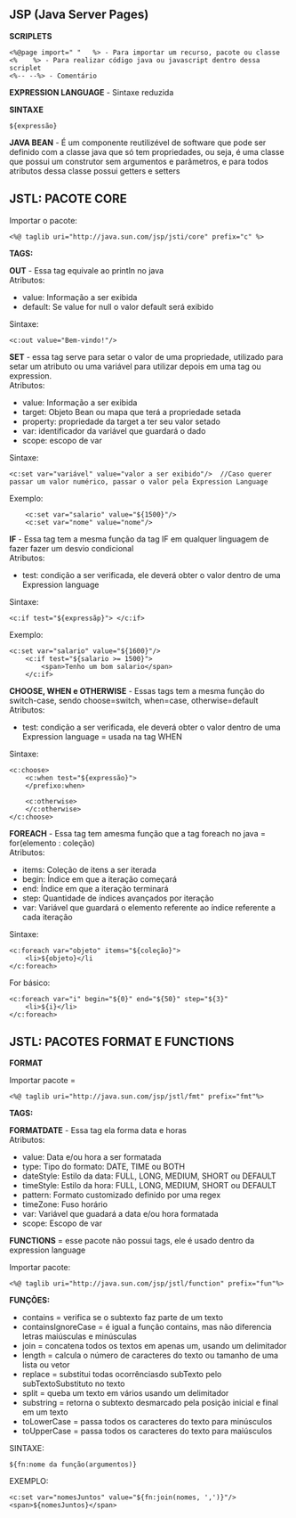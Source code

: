 <h2>JSP (Java Server Pages)</h2>

<b>SCRIPLETS</b>

~~~
<%@page import=" "   %> - Para importar um recurso, pacote ou classe
<%    %> - Para realizar código java ou javascript dentro dessa scriplet
<%-- --%> - Comentário
~~~

<b>EXPRESSION LANGUAGE</b> - Sintaxe reduzida 

<b>SINTAXE</b>

~~~
${expressão}
~~~

<b>JAVA BEAN</b> - É um componente reutilizével de software que pode ser definido com a classe java que só tem propriedades, ou seja, é uma classe que possui um construtor sem argumentos e parâmetros, e para todos atributos dessa classe possui getters e setters


<h2>JSTL: PACOTE CORE</h2>

Importar o pacote:

~~~
<%@ taglib uri="http://java.sun.com/jsp/jsti/core" prefix="c" %>
~~~

<b>TAGS:</b>

<b>OUT</b> - Essa tag equivale ao println no java<br>
Atributos:

* value: Informação a ser exibida
* default: Se value for null o valor default será exibido <br>

Sintaxe: 

~~~
<c:out value="Bem-vindo!"/>
~~~

<b>SET</b> - essa tag serve para setar o valor de uma propriedade, utilizado para setar um atributo ou uma variável para utilizar depois em uma tag ou expression.<br>
Atributos:

* value: Informação a ser exibida
* target: Objeto Bean ou mapa que terá a propriedade setada
* property: propriedade da target a ter seu valor setado
* var: identificador da variável que guardará o dado
* scope: escopo de var <br>

Sintaxe: 

~~~
<c:set var="variável" value="valor a ser exibido"/>  //Caso querer passar um valor numérico, passar o valor pela Expression Language
~~~

Exemplo:

~~~
	<c:set var="salario" value="${1500}"/>
	<c:set var="nome" value="nome"/>
~~~

<b>IF</b> - Essa tag tem a mesma função da tag IF em qualquer linguagem de fazer fazer um desvio condicional<br>
Atributos:

* test: condição a ser verificada, ele deverá obter o valor dentro de uma Expression language <br>
	
Sintaxe: 

~~~
<c:if test="${expressãp}"> </c:if>
~~~

Exemplo:

~~~
<c:set var="salario" value="${1600}"/>
	<c:if test="${salario >= 1500}">
		<span>Tenho um bom salario</span>
	</c:if>
~~~


<b>CHOOSE, WHEN e OTHERWISE</b> - Essas tags tem a mesma função do switch-case, sendo choose=switch, when=case, otherwise=default<br>
Atributos: 

* test: condição a ser verificada, ele deverá obter o valor dentro de uma Expression language = usada na tag WHEN <br>

Sintaxe: 

~~~
<c:choose>	
	<c:when test="${expressão}">
	</prefixo:when>
	
	<c:otherwise>
	</c:otherwise>
</c:choose>
~~~
		
<b>FOREACH</b> - Essa tag tem amesma função que a tag foreach no java = for(elemento : coleção) <br>
Atributos: 

* items: Coleção de itens a ser iterada
* begin: Índice em que a iteração começará
* end: Índice em que a iteração terminará
* step: Quantidade de índices avançados por iteração
* var: Variável que guardará o elemento referente ao índice referente a cada iteração <br>

Sintaxe: 

~~~
<c:foreach var="objeto" items="${coleção}">
	<li>${objeto}</li
</c:foreach>
~~~

For básico: 

~~~
<c:foreach var="i" begin="${0}" end="${50}" step="${3}"
	<li>${i}</li>
</c:foreach>
~~~

<h2>JSTL: PACOTES FORMAT E FUNCTIONS</h2>

<b>FORMAT</b>

Importar pacote = 

~~~
<%@ taglib uri="http://java.sun.com/jsp/jstl/fmt" prefix="fmt"%> 
~~~

<b>TAGS:</b>

<b>FORMATDATE</b> - Essa tag ela forma data e horas<br>
Atributos: 

* value: Data e/ou hora a ser formatada
* type: Tipo do formato: DATE, TIME ou BOTH
* dateStyle: Estilo da data: FULL, LONG, MEDIUM, SHORT ou DEFAULT
* timeStyle: Estilo da hora: FULL, LONG, MEDIUM, SHORT ou DEFAULT
* pattern: Formato customizado definido por uma regex
* timeZone: Fuso horário
* var: Variável que guadará a data e/ou hora formatada
* scope: Escopo de var

<b>FUNCTIONS</b> = esse pacote não possui tags, ele é usado dentro da expression language

Importar pacote:

~~~
<%@ taglib uri="http://java.sun.com/jsp/jstl/function" prefix="fun"%>
~~~

<b>FUNÇÕES:</b>

- contains = verifica se o subtexto faz parte de um texto
- containsIgnoreCase = é igual a função contains, mas não diferencia letras maiúsculas e minúsculas
- join = concatena todos os textos em apenas um, usando um delimitador
- length = calcula o número de caracteres do texto ou tamanho de uma lista ou vetor
- replace = substitui todas ocorrênciasdo subTexto pelo subTextoSubstituto no texto
- split = queba um texto em vários usando um delimitador 
- substring = retorna o subtexto desmarcado pela posição inicial e final em um texto
- toLowerCase = passa todos os caracteres do texto para minúsculos
- toUpperCase = passa todos os caracteres do texto para maiúsculos

SINTAXE:

~~~
${fn:nome da função(argumentos)} 
~~~

EXEMPLO:

~~~
<c:set var="nomesJuntos" value="${fn:join(nomes, ',')}"/>
<span>${nomesJuntos}</span>
~~~

